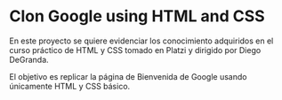 # Clon Google using HTML and CSS

En este proyecto se quiere evidenciar los conocimiento adquiridos en el curso práctico de HTML y CSS tomado en Platzi y dirigido por Diego DeGranda.

El objetivo es replicar la página de Bienvenida de Google usando únicamente HTML y CSS básico.

